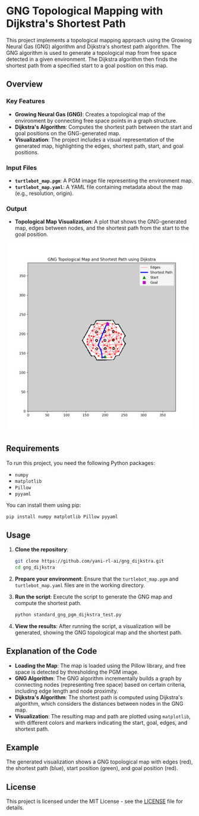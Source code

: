 # GNG Topological Mapping with Dijkstra's Shortest Path

This project implements a topological mapping approach using the Growing Neural Gas (GNG) algorithm and Dijkstra's shortest path algorithm. The GNG algorithm is used to generate a topological map from free space detected in a given environment. The Dijkstra algorithm then finds the shortest path from a specified start to a goal position on this map.

## Overview

### Key Features
- **Growing Neural Gas (GNG)**: Creates a topological map of the environment by connecting free space points in a graph structure.
- **Dijkstra's Algorithm**: Computes the shortest path between the start and goal positions on the GNG-generated map.
- **Visualization**: The project includes a visual representation of the generated map, highlighting the edges, shortest path, start, and goal positions.

### Input Files
- **`turtlebot_map.pgm`**: A PGM image file representing the environment map.
- **`turtlebot_map.yaml`**: A YAML file containing metadata about the map (e.g., resolution, origin).

### Output
- **Topological Map Visualization**: A plot that shows the GNG-generated map, edges between nodes, and the shortest path from the start to the goal position.

![GNG Topological Map and Shortest Path](image_gng_dijkstra/image.png)

## Requirements
To run this project, you need the following Python packages:
- `numpy`
- `matplotlib`
- `Pillow`
- `pyyaml`

You can install them using pip:
```bash
pip install numpy matplotlib Pillow pyyaml
```

## Usage

1. **Clone the repository**:
   ```bash
   git clone https://github.com/yani-rl-ai/gng_dijkstra.git
   cd gng_dijkstra
   ```

2. **Prepare your environment**:
   Ensure that the `turtlebot_map.pgm` and `turtlebot_map.yaml` files are in the working directory.

3. **Run the script**:
   Execute the script to generate the GNG map and compute the shortest path.
   ```bash
   python standard_gng_pgm_dijkstra_test.py
   ```

4. **View the results**:
   After running the script, a visualization will be generated, showing the GNG topological map and the shortest path.

## Explanation of the Code

- **Loading the Map**: The map is loaded using the Pillow library, and free space is detected by thresholding the PGM image.
- **GNG Algorithm**: The GNG algorithm incrementally builds a graph by connecting nodes (representing free space) based on certain criteria, including edge length and node proximity.
- **Dijkstra's Algorithm**: The shortest path is computed using Dijkstra's algorithm, which considers the distances between nodes in the GNG map.
- **Visualization**: The resulting map and path are plotted using `matplotlib`, with different colors and markers indicating the start, goal, edges, and shortest path.

## Example
The generated visualization shows a GNG topological map with edges (red), the shortest path (blue), start position (green), and goal position (red).

## License
This project is licensed under the MIT License - see the [LICENSE](LICENSE) file for details.




